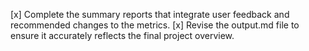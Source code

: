 [x] Complete the summary reports that integrate user feedback and recommended changes to the metrics.
[x] Revise the output.md file to ensure it accurately reflects the final project overview.